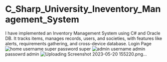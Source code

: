 # C_Sharp_University_Ineventory_Management_System
I have implemented an Inventory Management System using C# and Oracle DB. It tracks items, manages records, users, and societies, with features like alerts, requirements gathering, and cross-device database.
Login Page
![home](https://github.com/zohiaby/C_Sharp_University_Ineventory_Management_System/assets/121012940/601c9125-bb53-47e8-900f-cda7ac7a89ee)
username super password super
![admin](https://github.com/zohiaby/C_Sharp_University_Ineventory_Management_System/assets/121012940/26b2098a-69f3-4106-9103-825adf57d8db)
username admin passowrd admin
![Uploading Screenshot 2023-05-20 155220.png…]()
